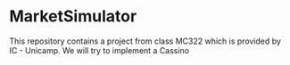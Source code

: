# MarketSimulator
This repository contains a project from class MC322 which is provided by IC - Unicamp. We will try to implement a Cassino
